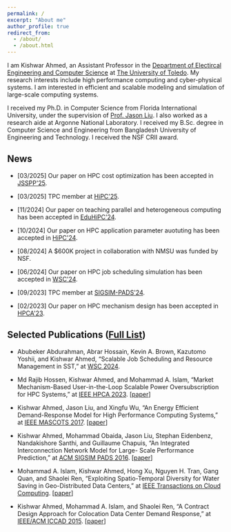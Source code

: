 ```yaml
---
permalink: /
excerpt: "About me"
author_profile: true
redirect_from: 
  - /about/
  - /about.html
---
```


I am Kishwar Ahmed, an Assistant Professor in the [Department of Electircal Engineering and Computer Science](https://www.utoledo.edu/engineering/electrical-engineering-computer-science/) at [The University of Toledo](https://www.utoledo.edu/). My research interests include high performance computing and cyber-physical systems. I am interested in efficient and scalable modeling and simulation of large-scale computing systems.

I received my Ph.D. in Computer Science from Florida International University, under the supervision of [Prof.
Jason Liu](https://people.cis.fiu.edu/liux/). I also worked as a research aide at Argonne National Laboratory. I received my B.Sc. degree in Computer Science and Engineering from Bangladesh University of Engineering and Technology. I received the NSF CRII award.


## News
* [03/2025] Our paper on HPC cost optimization has been accepted in [JSSPP'25](https://jsspp.org/).

* [03/2025] TPC member at [HiPC'25](https://www.hipc.org/).

* [11/2024] Our paper on teaching parallel and heterogeneous computing has been accepted in [EduHiPC'24](https://tcpp.cs.gsu.edu/curriculum/?q=eduHiPC24).

* [10/2024] Our paper on HPC application parameter auotuting has been accepted in [HiPC'24](https://www.hipc.org/).

* [08/2024] A $600K project in collaboration with NMSU was funded by NSF.

* [06/2024] Our paper on HPC job scheduling simulation has been accepted in [WSC'24](https://meetings.informs.org/wordpress/wsc2024/).

* [09/2023] TPC member at [SIGSIM-PADS'24](https://sigsim.acm.org/conf/pads/2024/).

* [02/2023] Our paper on HPC mechanism design has been accepted in [HPCA'23](https://hpca-conf.org/2023/).

## Selected Publications ([Full List](https://kishwarbd.github.io/publications/))

* Abubeker Abdurahman, Abrar Hossain, Kevin A. Brown, Kazutomo Yoshii, and Kishwar Ahmed, “Scalable Job Scheduling and Resource Management in SST,” at [WSC 2024](https://meetings.informs.org/wordpress/wsc2024/).

* Md Rajib Hossen, Kishwar Ahmed, and Mohammad A. Islam, “Market Mechanism-Based User-in-the-Loop Scalable Power Oversubscription for HPC Systems,” at [IEEE HPCA 2023](https://ieeexplore.ieee.org/document/10071006). [[paper](https://ieeexplore.ieee.org/document/10071006)]

*  Kishwar Ahmed, Jason Liu, and Xingfu Wu, “An Energy Efficient Demand-Response Model for High Performance Computing Systems,” at [IEEE MASCOTS 2017](https://mascots2017.cs.ucalgary.ca/). [[paper](https://ieeexplore.ieee.org/document/8107444/)]

* Kishwar Ahmed, Mohammad Obaida, Jason Liu, Stephan Eidenbenz, Nandakishore Santhi, and Guillaume Chapuis, “An Integrated Interconnection Network Model for Large- Scale Performance Prediction,” at [ACM SIGSIM PADS 2016](https://www.acm-sigsim-pads.org/). [[paper](https://dl.acm.org/citation.cfm?id=2901396)]

* Mohammad A. Islam, Kishwar Ahmed, Hong Xu, Nguyen H. Tran, Gang Quan, and Shaolei Ren, “Exploiting Spatio-Temporal Diversity for Water Saving in Geo-Distributed Data Centers,” at [IEEE Transactions on Cloud Computing](https://www.computer.org/web/tcc). [[paper](https://ieeexplore.ieee.org/document/7420641/)]

* Kishwar Ahmed, Mohammad A. Islam, and Shaolei Ren, “A Contract Design Approach for Colocation Data Center Demand Response,” at [IEEE/ACM ICCAD 2015](https://iccad.com/). [[paper](https://ieeexplore.ieee.org/document/7372629/)] 


  
